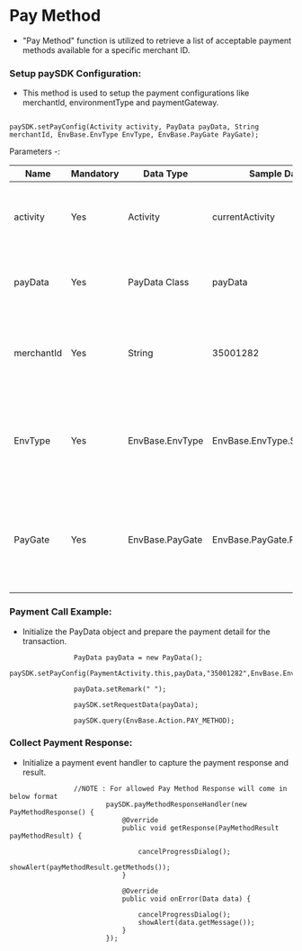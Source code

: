 
# Pay Method
* "Pay Method" function is utilized to retrieve a list of acceptable payment methods available for a specific merchant ID.


### Setup paySDK Configuration:      
*   This method is used to setup the payment configurations like merchantId, environmentType and paymentGateway.

```

paySDK.setPayConfig(Activity activity, PayData payData, String merchantId, EnvBase.EnvType EnvType, EnvBase.PayGate PayGate);

```


Parameters -:

Name | Mandatory | Data Type | Sample Data | Description
--- | --- | --- | --- | ---
activity | Yes | Activity | currentActivity | This Parameter is used to setup payData activity for further uses.
payData | Yes | PayData Class | payData | This Parameter is used to setup payData POJO data.
merchantId | Yes | String | 35001282 | This Parameter is used to pass merchant id for the payment configuration.
EnvType | Yes | EnvBase.EnvType | EnvBase.EnvType.SANDBOX | This Parameter is used to setup the environment type. i.e (SANDBOX, PRODUCTION)
PayGate | Yes | EnvBase.PayGate | EnvBase.PayGate.PAYDOLLAR | This Parameter is used to setup payment Gateway type. i.e (PAYDOLLAR, SIAMPAY, PESOPAY)


### Payment Call Example:      
*   Initialize the PayData object and prepare the payment detail for the transaction.

```
                PayData payData = new PayData();
                paySDK.setPayConfig(PaymentActivity.this,payData,"35001282",EnvBase.EnvType.SANDBOX,EnvBase.PayGate.PAYDOLLAR);

                payData.setRemark(" ");
                
                paySDK.setRequestData(payData);
                
                paySDK.query(EnvBase.Action.PAY_METHOD);

```

### Collect Payment Response:
*   Initialize a payment event handler to capture the payment response and result.

```
                //NOTE : For allowed Pay Method Response will come in below format 
                        paySDK.payMethodResponseHandler(new PayMethodResponse() {
                            @Override
                            public void getResponse(PayMethodResult payMethodResult) {

                                cancelProgressDialog();
                                showAlert(payMethodResult.getMethods());
                            }

                            @Override
                            public void onError(Data data) {

                                cancelProgressDialog();
                                showAlert(data.getMessage());
                            }
                        });
  ```
